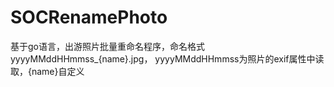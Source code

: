 SOCRenamePhoto
==============

基于go语言，出游照片批量重命名程序，命名格式yyyyMMddHHmmss_{name}.jpg， yyyyMMddHHmmss为照片的exif属性中读取，{name}自定义
